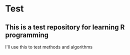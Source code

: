 # Test
## This is a test repository for learning R programming
I'll use this to test methods and algorithms 
